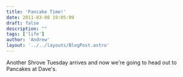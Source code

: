 ```yaml
---
title: 'Pancake Time!'
date: 2011-03-08 19:05:09
draft: false
description: ""
tags: ['life']
author: 'Andrew'
layout: '../../layouts/BlogPost.astro'
---
```


Another Shrove Tuesday arrives and now we're going to head out to Pancakes at Dave's.
